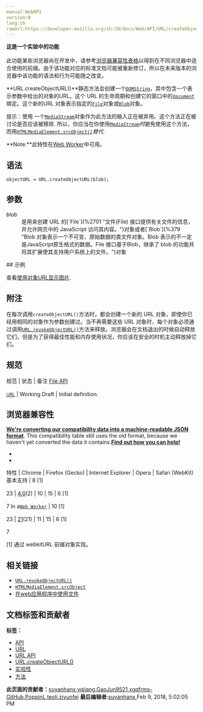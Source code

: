 ```yaml
---
manual:WebAPI
version:0
lang:zh
rawUrl:https://developer.mozilla.org/zh-CN/docs/Web/API/URL/createObjectURL
---
```






**这是一个实验中的功能**<br></br>此功能某些浏览器尚在开发中，请参考[浏览器兼容性表格](%23297 "")以得到在不同浏览器中适合使用的前缀。由于该功能对应的标准文档可能被重新修订，所以在未来版本的浏览器中该功能的语法和行为可能随之改变。




**URL.createObjectURL()**静态方法会创建一个[`DOMString`](%2651 "DOMString 是一个UTF-16字符串。由于JavaScript已经使用了这样的字符串，所以DOMString 直接映射到 一个String。")，其中包含一个表示参数中给出的对象的URL。这个 URL 的生命周期和创建它的窗口中的[`document`](%2670 "The Document interface represents any web page loaded in the browser and serves as an entry point into the web page's content, which is the DOM tree.HTMLElement")绑定。这个新的URL 对象表示指定的[`File`](%2701 "文件(File) 接口提供有关文件的信息，并允许网页中的 JavaScript 访问其内容。")对象或[`Blob`](%379 "Blob 对象表示一个不可变、原始数据的类文件对象。Blob 表示的不一定是JavaScript原生格式的数据。File 接口基于Blob，继承了 blob 的功能并将其扩展使其支持用户系统上的文件。")对象。



提示：使用 一个[`MediaStream`](%2894 "MediaStream 接口是一个媒体内容的流.。一个流包含几个轨道，比如视频和音频轨道。")对象作为此方法的输入正在被弃用。这个方法正在被讨论是否应该被移除. 所以，你应当在你使用<em>[`MediaStream`](%2894 "MediaStream 接口是一个媒体内容的流.。一个流包含几个轨道，比如视频和音频轨道。")时</em>避免使用这个方法，而用<em>[`HTMLMediaElement.srcObject()`](%23298 "HTMLMediaElement 接口的 srcObject 属性设定或返回一个对象，这个对象提供了一个与HTMLMediaElement关联的媒体源，这个对象通常是 MediaStream ，但根据规范可以是 MediaSource， Blob 或者 File。")替代</em>.


**Note:**此特性在[Web Worker](%5173 "")中可用。

## 语法<a name="Syntax"></a>

```
objectURL = URL.createObjectURL(blob);

```

## 参数<a name="参数"></a>
<dl><dt id=''><em>blob</em></dt><dd>是用来创建 URL 的[`File`](%2701 "文件(File) 接口提供有关文件的信息，并允许网页中的 JavaScript 访问其内容。")对象或者[`Blob`](%379 "Blob 对象表示一个不可变、原始数据的类文件对象。Blob 表示的不一定是JavaScript原生格式的数据。File 接口基于Blob，继承了 blob 的功能并将其扩展使其支持用户系统上的文件。")对象​</dd></dl>
## 示例<a name="Example"></a>


查看[使用对象URL显示图片](%23299 "https://developer.mozilla.org/en/Using_files_from_web_applications#Example:_Using_object_URLs_to_display_images").


## 附注<a name="Notes"></a>


在每次调用`createObjectURL()`方法时，都会创建一个新的 URL 对象，即使你已经用相同的对象作为参数创建过。当不再需要这些 URL 对象时，每个对象必须通过调用[`URL.revokeObjectURL()`](%19245 "URL.revokeObjectURL() 静态方法用来释放一个之前通过调用 URL.createObjectURL() 创建的已经存在的 URL 对象。当你结束使用某个 URL 对象时，应该通过调用这个方法来让浏览器知道不再需要保持这个文件的引用了。")方法来释放。浏览器会在文档退出的时候自动释放它们，但是为了获得最佳性能和内存使用状况，你应该在安全的时机主动释放掉它们。


## 规范<a name="规范"></a>
规范 | 状态 | 备注 
[File API<br></br><small>URL</small>](%23300 "") | Working Draft | Initial definition. 


## 浏览器兼容性<a name="Browser_Compatibility"></a>


**[We&#39;re converting our compatibility data into a machine-readable JSON format](%3344 "")**. This compatibility table still uses the old format, because we haven&#39;t yet converted the data it contains.**[Find out how you can help!](%3392 "")**


* 
* 
特性 | Chrome | Firefox (Gecko) | Internet Explorer | Opera | Safari (WebKit) 
基本支持 | 8 [1]<br></br>23 | [4.0](%3678 "Released on 2011-03-22.")(2) | 10 | 15 | 6 [1]<br></br>7 
In a[`Web Worker`](%3314 "Web Workers API 的 Worker 接口代表一个可以轻松创建的后台任务，并可以将消息发送回其创建者。创建一个工作程序只要简单的调用Worker() 构造函数，并指定一个要在工作线程中运行的脚本。") | 10 [1]<br></br>23 | [21](%12554 "Released on 2013-05-14.")(21) | 11 | 15 | 6 [1]<br></br>7 





[1] 通过 webkitURL 前缀对象实现。


## 相关链接<a name="See_also"></a>

* [`URL.revokeObjectURL()`](%19245 "URL.revokeObjectURL() 静态方法用来释放一个之前通过调用 URL.createObjectURL() 创建的已经存在的 URL 对象。当你结束使用某个 URL 对象时，应该通过调用这个方法来让浏览器知道不再需要保持这个文件的引用了。")
* [`HTMLMediaElement.srcObject`](%23298 "HTMLMediaElement 接口的 srcObject 属性设定或返回一个对象，这个对象提供了一个与HTMLMediaElement关联的媒体源，这个对象通常是 MediaStream ，但根据规范可以是 MediaSource， Blob 或者 File。")
* [在web应用程序中使用文件](%10889 "Using files from web applications")



## 文档标签和贡献者
**标签：**
* [API](%50 "")
* [URL](%23301 "")
* [URL API](%19295 "")
* [URL.createObjectURL()](%23302 "")
* [实验性](%7003 "")
* [方法](%22767 "")

**此页面的贡献者：**[suyanhanx](%23220 ""),[yqjiang](%3813 ""),[GaoJun9521](%23303 ""),[xgqfrms-GitHub](%57 ""),[PoppinL](%23304 ""),[teoli](%160 ""),[ziyunfei](%61 "")
**最后编辑者:**[suyanhanx](%23220 ""),<time>Feb 9, 2018, 5:02:05 PM</time>



